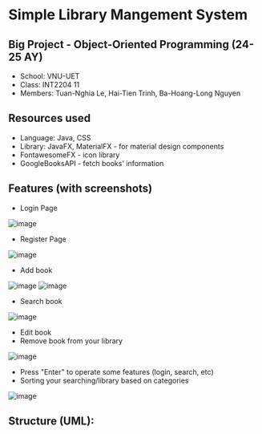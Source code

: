 # Simple Library Mangement System
## Big Project - Object-Oriented Programming (24-25 AY)
- School: VNU-UET
- Class: INT2204 11
- Members: Tuan-Nghia Le, Hai-Tien Trinh, Ba-Hoang-Long Nguyen

## Resources used
- Language: Java, CSS
- Library: JavaFX, MaterialFX - for material design components
- FontawesomeFX - icon library
- GoogleBooksAPI - fetch books' information

## Features (with screenshots)
- Login Page
  
![image](https://github.com/user-attachments/assets/67fcd6b5-ea85-404e-a992-734dacf64db2)
- Register Page

![image](https://github.com/user-attachments/assets/fc38610e-69ec-46cb-93f1-5c8a1d01c2f3)
- Add book

![image](https://github.com/user-attachments/assets/af44415f-55b2-42b2-bdaf-7d10b8cf2bb0)
![image](https://github.com/user-attachments/assets/12ba0f89-d374-480b-86c6-6c85fa422271)

- Search book

![image](https://github.com/user-attachments/assets/a3a2293b-3398-42c1-98b8-6c85b1b14b96)
- Edit book
- Remove book from your library

![image](https://github.com/user-attachments/assets/7b61be2c-303e-4e7d-94a5-d7cb88488069)

- Press "Enter" to operate some features (login, search, etc)
- Sorting your searching/library based on categories

![image](https://github.com/user-attachments/assets/ab7536a3-4a21-4ebd-9d3c-4c5f6dff079e)

## Structure (UML):
